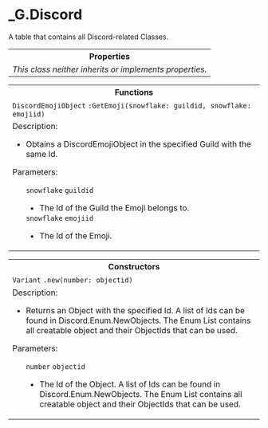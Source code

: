 # \_G.Discord
A table that contains all Discord-related Classes.
<table align="center">
  <tr>
    <th>Properties</th>
  </tr>
  <tr>
    <td>
      <i>This class neither inherits or implements properties.</i>
    </td>
  </tr>
</table>
<table align="center">
  <tr>
    <th>Functions</th>
  </tr>
  <tr>
    <td>
      <code>DiscordEmojiObject</code> <code>:GetEmoji(snowflake: guildid, snowflake: emojiid)</code>
    </td>
  </tr>
  <tr>
    <td>
      Description:
      <ul TYPE="disc">
        <li>
          Obtains a DiscordEmojiObject in the specified Guild with the same Id.
        </li>
      </ul>
      Parameters:
      <ul TYPE="disc">
        <code>snowflake</code> <code>guildid</code>
          <ul TYPE="disc">
            <li>
              The Id of the Guild the Emoji belongs to.
            </li>
          </ul>
       <code>snowflake</code> <code>emojiid</code>
          <ul TYPE="disc">
            <li>
              The Id of the Emoji.
            </li>
          </ul>
      </ul>
    </td>
  </tr>
</table> 
<table>
  <tr>
    <th>Constructors</th>
  </tr>
  <tr>
    <td>
      <code>Variant</code> <code>.new(number: objectid)</code>
    </td>
  </tr>
  <tr>
    <td>
      Description:
      <ul TYPE="disc">
        <li>
          Returns an Object with the specified Id. A list of Ids can be found in Discord.Enum.NewObjects. The Enum List contains all creatable object and their ObjectIds that can be used.
        </li>
      </ul>
      Parameters:
      <ul TYPE="disc">
        <code>number</code> <code>objectid</code>
          <ul TYPE="disc">
            <li>
              The Id of the Object. A list of Ids can be found in Discord.Enum.NewObjects. The Enum List contains all creatable object and their ObjectIds that can be used.
            </li>
          </ul>
        </li>
      </ul>
    </td>
  </tr>
</table> 
